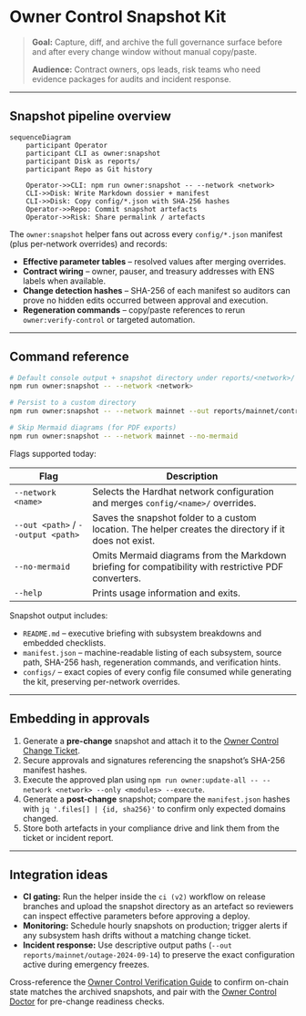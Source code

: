 # Owner Control Snapshot Kit

> **Goal:** Capture, diff, and archive the full governance surface before and after every change window without manual copy/paste.
>
> **Audience:** Contract owners, ops leads, risk teams who need evidence packages for audits and incident response.

---

## Snapshot pipeline overview

```mermaid
sequenceDiagram
    participant Operator
    participant CLI as owner:snapshot
    participant Disk as reports/
    participant Repo as Git history

    Operator->>CLI: npm run owner:snapshot -- --network <network>
    CLI->>Disk: Write Markdown dossier + manifest
    CLI->>Disk: Copy config/*.json with SHA-256 hashes
    Operator->>Repo: Commit snapshot artefacts
    Operator->>Risk: Share permalink / artefacts
```

The `owner:snapshot` helper fans out across every `config/*.json` manifest (plus per-network overrides) and records:

- **Effective parameter tables** – resolved values after merging overrides.
- **Contract wiring** – owner, pauser, and treasury addresses with ENS labels when available.
- **Change detection hashes** – SHA-256 of each manifest so auditors can prove no hidden edits occurred between approval and execution.
- **Regeneration commands** – copy/paste references to rerun `owner:verify-control` or targeted automation.

---

## Command reference

```bash
# Default console output + snapshot directory under reports/<network>/
npm run owner:snapshot -- --network <network>

# Persist to a custom directory
npm run owner:snapshot -- --network mainnet --out reports/mainnet/control-kit

# Skip Mermaid diagrams (for PDF exports)
npm run owner:snapshot -- --network mainnet --no-mermaid
```

Flags supported today:

| Flag | Description |
| --- | --- |
| `--network <name>` | Selects the Hardhat network configuration and merges `config/<name>/` overrides. |
| `--out <path>` / `--output <path>` | Saves the snapshot folder to a custom location. The helper creates the directory if it does not exist. |
| `--no-mermaid` | Omits Mermaid diagrams from the Markdown briefing for compatibility with restrictive PDF converters. |
| `--help` | Prints usage information and exits. |

Snapshot output includes:

- `README.md` – executive briefing with subsystem breakdowns and embedded checklists.
- `manifest.json` – machine-readable listing of each subsystem, source path, SHA-256 hash, regeneration commands, and verification hints.
- `configs/` – exact copies of every config file consumed while generating the kit, preserving per-network overrides.

---

## Embedding in approvals

1. Generate a **pre-change** snapshot and attach it to the [Owner Control Change Ticket](owner-control-change-ticket.md).
2. Secure approvals and signatures referencing the snapshot’s SHA-256 manifest hashes.
3. Execute the approved plan using `npm run owner:update-all -- --network <network> --only <modules> --execute`.
4. Generate a **post-change** snapshot; compare the `manifest.json` hashes with `jq '.files[] | {id, sha256}'` to confirm only expected domains changed.
5. Store both artefacts in your compliance drive and link them from the ticket or incident report.

---

## Integration ideas

- **CI gating:** Run the helper inside the `ci (v2)` workflow on release branches and upload the snapshot directory as an artefact so reviewers can inspect effective parameters before approving a deploy.
- **Monitoring:** Schedule hourly snapshots on production; trigger alerts if any subsystem hash drifts without a matching change ticket.
- **Incident response:** Use descriptive output paths (`--out reports/mainnet/outage-2024-09-14`) to preserve the exact configuration active during emergency freezes.

Cross-reference the [Owner Control Verification Guide](owner-control-verification.md) to confirm on-chain state matches the archived snapshots, and pair with the [Owner Control Doctor](owner-control-doctor.md) for pre-change readiness checks.

